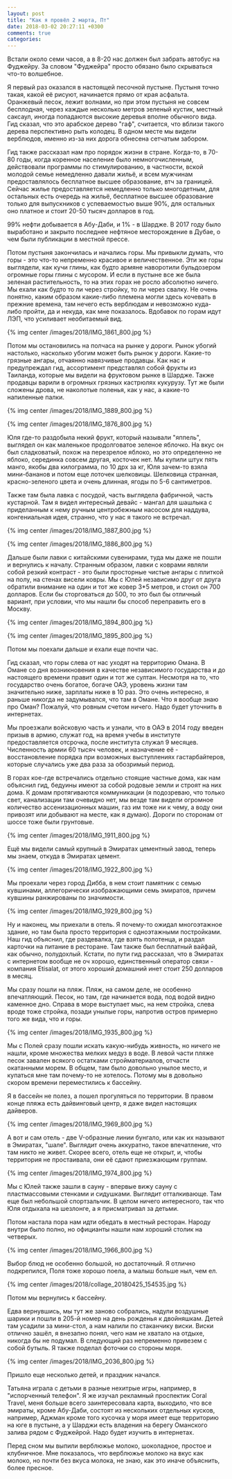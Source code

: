 ```yaml
---
layout: post
title: "Как я провёл 2 марта, Пт"
date: 2018-03-02 20:27:11 +0300
comments: true
categories: 
---
```

Встали около семи часов, а в 8-20 нас должен был забрать автобус на Фуджейру. За словом "Фуджейра" просто обязано было скрываться что-то волшебное.



Я первый раз оказался в настоящей песочной пустыне. Пустыня точно такая, какой её рисуют, начинается прямо от края асфальта. Оранжевый песок, лежит волнами, но при этом пустыня не совсем бесплодная, через каждые несколько метров зеленый кустик, местный саксаул, иногда попадаются высокие деревья вполне обычного вида. Гид сказал, что это арабское дерево "гаф", считается, что вблизи такого дерева перспективно рыть колодец. В одном месте мы видели верблюдов, именно из-за них дорога обнесена сетчатым забором.

Гид также рассказал нам про порядок жизни в стране. Когда-то, в 70-80 годы, когда коренное население было немногочисленным, действовали программы по стимулированию, в частности, вской молодой семье немедленно давали жильё, и всем мужчинам предоставлялось бесплатное высшее образование, втч за границей. Сейчас жилье предоставляется немедленно только многодетным, для остальных есть очередь на жильё, бесплатное высшее образование только для выпускников с успеваемостью выше 90%, для остальных оно платное и стоит 20-50 тысяч долларов в год. 

99% нефти добывается в Абу-Даби, и 1% - в Шардже. В 2017 году было выработано и закрыто последнее нефтяное месторождение в Дубае, о чем были публикации в местной прессе. 

Потом пустыня закончилась и начались горы. Мы привыкли думать, что горы - это что-то непременно красивое и величественное. Эти же горы выглядели, как кучи глины, как будто армяне наворотили бульдозером огромные горы глины с мусором. И если в пустыне все же была зеленая растительность, то на этих горах не росло абсолютно ничего. Мы ехали как будто то ли через стройку, то ли через свалку. Не очень понятно, каким образом какие-либо племена могли здесь кочевать в прежние времена, там нечего есть верблюдам и невозможно куда-либо пройти, да и некуда, как мне показалось. Вдобавок по горам идут ЛЭП, что усиливает необитаемый вид.

{% img center /images/2018/IMG_1861_800.jpg %}

Потом мы остановились на полчаса на рынке у дороги. Рынок убогий настолько, насколько убогим может быть рынок у дороги. Какие-то грязные ангары, отчаянно навязчивые продавцы. Как нас и предупреждал гид, ассортимент представлял собой фрукты из Таиланда, которые мы видели на фруктовом рынке в Шардже. Также продавцы варили в огромных грязных кастрюлях кукурузу. Тут же были сложены дрова, не наколотые поленья, как у нас, а какие-то напиленные палки. 

{% img center /images/2018/IMG_1889_800.jpg %}

{% img center /images/2018/IMG_1876_800.jpg %}

Юля где-то раздобыла некий фрукт, который называли "яппель", выглядел он как маленькое продолговатое зеленое яблочко. На вкус он был сладковатый, похож на перезрелое яблоко, но это определенно не яблоко, серединка совсем другая, косточек нет. Мы купили штук пять манго, якобы два килограмма, по 10 дрх за кг, Юля зачем-то взяла мини-бананов и потом еще лоточек шелковицы. Шелковица странная, красно-зеленого цвета и очень длинная, ягоды по 5-6 сантиметров.

Также там была лавка с посудой, часть выглядела фабричной, часть кустарной. Там я видел интересный девайс - мангал для шашлыка с приделанным к нему ручным центробежным насосом для наддува, конгениальная идея, странно, что у нас я такого не встречал.

{% img center /images/2018/IMG_1887_800.jpg %} 
 
{% img center /images/2018/IMG_1886_800.jpg %} 
 
Дальше были лавки с китайскими сувенирами, туда мы даже не пошли и вернулись к началу. Странным образом, лавки с коврами являли собой резкий контраст - это были просторные чистые ангары с плиткой на полу, на стенах висели ковры. Мы с Юлей независимо друг от друга обратили внимание на один и тот же ковер 3\*5 метров, и стоил он 700 долларов. Если бы сторговаться до 500, то это был бы отличный вариант, при условии, что мы нашли бы способ переправить его в Москву.

{% img center /images/2018/IMG_1894_800.jpg %}

{% img center /images/2018/IMG_1895_800.jpg %}

Потом мы поехали дальше и ехали еще почти час.

Гид сказал, что горы слева от нас уходят на территорию Омана. В Омане со дня возникновения в качестве независимого государства и до настоящего времени правит один и тот же султан. Несмотря на то, что государство очень богатое, богаче ОАЭ, уровень жизни там значительно ниже, зарплаты ниже в 10 раз. Это очень интересно, я раньше никогда не задумывался, что там в Омане. Что я вообще знаю про Оман? Пожалуй, что ровным счетом ничего. Надо будет уточнить в интернетах.

Мы проезжали войсковую часть и узнали, что в ОАЭ в 2014 году введен призыв в армию, служат год, на время учебы в институте предоставляется отсрочка, после института служал 9 месяцев. Численность армии 60 тысяч человек, и назначение её - восстановление порядка при возможных выступлениях гастарбайтеров, которые случались уже два раза за обозримый период.

В горах кое-где встречались отдельно стоящие частные дома, как нам объяснил гид, бедуины имеют за собой родовые земли и строят на них дома. К домам протягиваются коммуникации (я подозреваю, что только свет, канализации там очевидно нет, мы везде там видели огромное количество ассенизационных машин, газ им тоже ни к чему, а воду они привозят или добывают на месте, как я думаю). Дороги по сторонам от шоссе тоже были грунтовые.

{% img center /images/2018/IMG_1911_800.jpg %}

Ещё мы видели самый крупный в Эмиратах цементный завод, теперь мы знаем, откуда в Эмиратах цемент.

{% img center /images/2018/IMG_1922_800.jpg %}

Мы проехали через город Дибба, в нем стоит памятник с семью кувшинами, аллегорически изображающими семь эмиратов, причем кувшины ранжированы по значимости.

{% img center /images/2018/IMG_1929_800.jpg %}

Ну и наконец, мы приехали в отель. Я почему-то ожидал многоэтажное здание, но там была просто территория с одноэтажными постройками. Наш гид объяснил, где раздевалка, где взять полотенца, и раздал карточки на питание в ресторане. Там также был бесплатный вайфай, как обычно, полудохлый. Кстати, по пути гид рассказал, что в Эмиратах с интернетом вообще не оч хорошо, единственный оператор связи - компания Etisalat, от этого хороший домашний инет стоит 250 долларов в месяц. 

Мы сразу пошли на пляж. Пляж, на самом деле, не особенно впечатляющий. Песок, но там, где начинается вода, под водой видно каменное дно. Справа в морe выступает мыс, на нем стройка, слева вроде тоже стройка, позади унылые горы, напротив остров примерно того же вида, что и горы.

{% img center /images/2018/IMG_1935_800.jpg %}

Мы с Полей сразу пошли искать какую-нибудь живность, но ничего не нашли, кроме множества мелких медуз в воде. В левой части пляже песок завален всякого остатками стройматериалов, отчасти окатанными морем. В общем, там было довольно унылое место, и купаться мне там почему-то не хотелось. Потому мы в довольно скором времени переместились к бассейну.

Я в бассейн не полез, а пошел прогуляться по территории. В правом конце пляжа есть дайвинговый центр, я даже видел настоящих дайверов.

{% img center /images/2018/IMG_1969_800.jpg %}

А вот и сам отель - две V-образные линии бунгало, или как их называют в Эмиратах, "шале". Выглядит очень аккуратно, такое впечатление, что там никто не живет. Скорее всего, отель еще не открыт, и, чтобы территория не простаивала, они её сдают приезжающим группам.

{% img center /images/2018/IMG_1974_800.jpg %}

Мы с Юлей также зашли в сауну - впервые вижу сауну с пластмассовыми стенками и сидушками. Выглядит отталкивающе. Там еще был небольшой спортзальчик. В целом ничего интересного, так что Юля отдыхала на шезлонге, а я присматривал за детьми.

Потом настала пора нам идти обедать в местный ресторан. Народу внутри было полно, но официанты нашли нам хороший столик на четверых.

{% img center /images/2018/IMG_1966_800.jpg %}

Выбор блюд не особенно большой, но достаточный. Я отлично подкрепился, Поля тоже хорошо поела, а малыш больше ныл, чем ел.

{% img center /images/2018/collage_20180425_154535.jpg %}

Потом мы вернулись к бассейну.



Едва вернувшись, мы тут же заново собрались, надули воздушные шарики и пошли в 205-й номер на день рожденья к двойняшкам. Детей там усадили за мини-стол, а нам налили по стаканчику виски. Виски отлично зашёл, я внезапно понял, чего нам не хватало на отдыхе, никогда бы не подумал. В следующий раз непременно привезем с собой бутыль. Я также поделал фоточки со стороны моря.

{% img center /images/2018/IMG_2036_800.jpg %}

Пришло еще несколько детей, и праздник начался.

Татьяна играла с детьми в разные нехитрые игры, например, в "испорченный телефон". Я же изучал рекламный проспектик Coral Travel, меня больше всего заинтересовала карта, выходило, что все эмираты, кроме Абу-Даби, состоят из нескольких отдельных кусков, например, Аджман кроме того кусочка у моря имеет еще территорию на юге в пустыне, а у Шарджи есть владения на берегу Оманского залива рядом с Фуджейрой. Надо будет изучить в интернетах.

Перед сном мы выпили верблюжье молоко, шоколадное, простое и клубничное. Мне показалось, что верблюжье молоко на вкус как молоко, но почти без вкуса молока, не знаю, как это иначе объяснить, более пресное.
